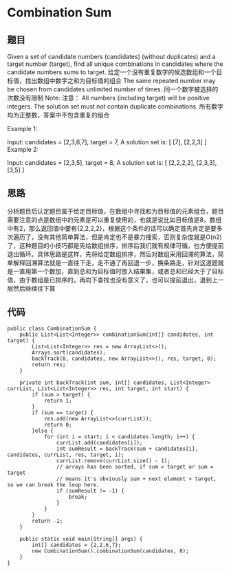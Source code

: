 # Combination Sum

## 题目
Given a set of candidate numbers (candidates) (without duplicates) and a target number (target), find all unique combinations in candidates where the candidate numbers sums to target.
给定一个没有重复数字的候选数组和一个目标值，找出数组中数字之和为目标值的组合
The same repeated number may be chosen from candidates unlimited number of times.
同一个数字被选择的次数没有限制
Note:
注意：
All numbers (including target) will be positive integers.
The solution set must not contain duplicate combinations.
所有数字均为正整数，答案中不包含重复的组合

Example 1:

Input: candidates = [2,3,6,7], target = 7,
A solution set is:
[
  [7],
  [2,2,3]
]
Example 2:

Input: candidates = [2,3,5], target = 8,
A solution set is:
[
  [2,2,2,2],
  [2,3,3],
  [3,5]
]

## 思路
分析题目后认定题目属于给定目标值，在数组中寻找和为目标值的元素组合，题目需要注意的点是数组中的元素是可以重复使用的，也就是说比如目标值是8，数组中有2，那么返回值中要有{2,2,2,2}，根据这个条件的话可以确定首先肯定是要多次遍历了，没有其他简单算法，但是肯定也不是暴力搜索，否则复杂度就是O(n2)了，这种题目的小技巧都是先给数组排序，排序后我们就有规律可循，也方便提前退出循环。具体思路是这样，先将给定数组排序，然后对数组采用回溯的算法，简单解释回溯算法就是一直往下走，走不通了再回退一步，换条路走，针对这道题就是一直用第一个数加，直到总和为目标值时放入结果集，或者总和已经大于了目标值，由于数组是已排序的，再向下查找也没有意义了，也可以提前退出，退到上一层然后继续往下算

## 代码
```
public class CombinationSum {
    public List<List<Integer>> combinationSum(int[] candidates, int target) {
        List<List<Integer>> res = new ArrayList<>();
        Arrays.sort(candidates);
        backTrack(0, candidates, new ArrayList<>(), res, target, 0);
        return res;
    }

    private int backTrack(int sum, int[] candidates, List<Integer> currList, List<List<Integer>> res, int target, int start) {
        if (sum > target) {
            return 1;
        }
        if (sum == target) {
            res.add(new ArrayList<>(currList));
            return 0;
        }else {
            for (int i = start; i < candidates.length; i++) {
                currList.add(candidates[i]);
                int sumResult = backTrack(sum + candidates[i], candidates, currList, res, target, i);
                currList.remove(currList.size() - 1);
                // arrays has been sorted, if sum > target or sum = target
                // means it's obviously sum + next element > target, so we can break the loop here.
                if (sumResult != -1) {
                    break;
                }
            }
        }
        return -1;
    }

    public static void main(String[] args) {
        int[] candidates = {2,2,6,7};
        new CombinationSum().combinationSum(candidates, 8);
    }
}
```